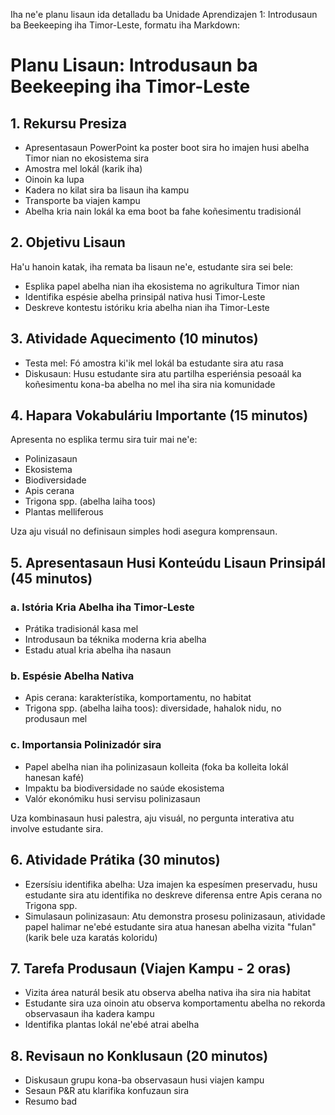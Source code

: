 Iha ne'e planu lisaun ida detalladu ba Unidade Aprendizajen 1: Introdusaun ba Beekeeping iha Timor-Leste, formatu iha Markdown:

# Planu Lisaun: Introdusaun ba Beekeeping iha Timor-Leste

## 1. Rekursu Presiza

- Apresentasaun PowerPoint ka poster boot sira ho imajen husi abelha Timor nian no ekosistema sira
- Amostra mel lokál (karik iha)
- Oinoin ka lupa
- Kadera no kilat sira ba lisaun iha kampu 
- Transporte ba viajen kampu
- Abelha kria nain lokál ka ema boot ba fahe koñesimentu tradisionál

## 2. Objetivu Lisaun

Ha'u hanoin katak, iha remata ba lisaun ne'e, estudante sira sei bele:
- Esplika papel abelha nian iha ekosistema no agrikultura Timor nian
- Identifika espésie abelha prinsipál nativa husi Timor-Leste
- Deskreve kontestu istóriku kria abelha nian iha Timor-Leste

## 3. Atividade Aquecimento (10 minutos)

- Testa mel: Fó amostra ki'ik mel lokál ba estudante sira atu rasa
- Diskusaun: Husu estudante sira atu partilha esperiénsia pesoaál ka koñesimentu kona-ba abelha no mel iha sira nia komunidade

## 4. Hapara Vokabuláriu Importante (15 minutos)

Apresenta no esplika termu sira tuir mai ne'e:
- Polinizasaun
- Ekosistema
- Biodiversidade
- Apis cerana
- Trigona spp. (abelha laiha toos)
- Plantas melliferous

Uza aju visuál no definisaun simples hodi asegura komprensaun.

## 5. Apresentasaun Husi Konteúdu Lisaun Prinsipál (45 minutos)

### a. Istória Kria Abelha iha Timor-Leste
- Prátika tradisionál kasa mel
- Introdusaun ba téknika moderna kria abelha
- Estadu atual kria abelha iha nasaun

### b. Espésie Abelha Nativa
- Apis cerana: karakterístika, komportamentu, no habitat
- Trigona spp. (abelha laiha toos): diversidade, hahalok nidu, no produsaun mel

### c. Importansia Polinizadór sira
- Papel abelha nian iha polinizasaun kolleita (foka ba kolleita lokál hanesan kafé)
- Impaktu ba biodiversidade no saúde ekosistema
- Valór ekonómiku husi servisu polinizasaun

Uza kombinasaun husi palestra, aju visuál, no pergunta interativa atu involve estudante sira.

## 6. Atividade Prátika (30 minutos)

- Ezersísiu identifika abelha: Uza imajen ka espesímen preservadu, husu estudante sira atu identifika no deskreve diferensa entre Apis cerana no Trigona spp.
- Simulasaun polinizasaun: Atu demonstra prosesu polinizasaun, atividade papel halimar ne'ebé estudante sira atua hanesan abelha vizita "fulan" (karik bele uza karatás koloridu)

## 7. Tarefa Produsaun (Viajen Kampu - 2 oras)

- Vizita área naturál besik atu observa abelha nativa iha sira nia habitat
- Estudante sira uza oinoin atu observa komportamentu abelha no rekorda observasaun iha kadera kampu
- Identifika plantas lokál ne'ebé atrai abelha

## 8. Revisaun no Konklusaun (20 minutos)

- Diskusaun grupu kona-ba observasaun husi viajen kampu
- Sesaun P&R atu klarifika konfuzaun sira
- Resumo bad